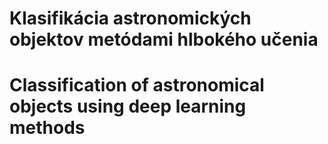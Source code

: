 # 	Klasifikácia astronomických objektov metódami hlbokého učenia
# 	Classification of astronomical objects using deep learning methods
